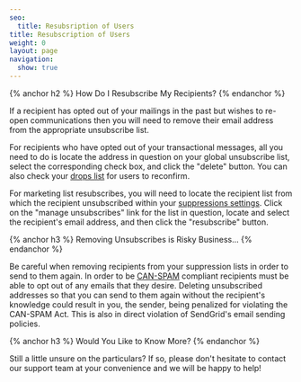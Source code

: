 ```yaml
---
seo:
  title: Resubsription of Users
title: Resubscription of Users
weight: 0
layout: page
navigation:
  show: true
---
```


{% anchor h2 %}
How Do I Resubscribe My Recipients?
{% endanchor %}

If a recipient has opted out of your mailings in the past but wishes to re-open communications then you will need to remove their email address from the appropriate unsubscribe list.

For recipients who have opted out of your transactional messages, all you need to do is locate the address in question on your global unsubscribe list, select the corresponding check box, and click the "delete" button. You can also check your [drops list](https://sendgrid.zendesk.com/hc/en-us/articles/203295137) for users to reconfirm.

For marketing list resubscribes, you will need to locate the recipient list from which the recipient unsubscribed within your [suppressions settings](https://sendgrid.com/beta/suppressions).  Click on the "manage unsubscribes" link for the list in question, locate and select the recipient's email address, and then click the "resubscribe" button.

{% anchor h3 %}
Removing Unsubscribes is Risky Business...
{% endanchor %}

Be careful when removing recipients from your suppression lists in order to send to them again. In order to be [CAN-SPAM](http://www.business.ftc.gov/documents/bus61-can-spam-act-compliance-guide-business) compliant recipients must be able to opt out of any emails that they desire. Deleting unsubscribed addresses so that you can send to them again without the recipient's knowledge could result in you, the sender, being penalized for violating the CAN-SPAM Act. This is also in direct violation of SendGrid's email sending policies.

{% anchor h3 %}
Would You Like to Know More?
{% endanchor %}

Still a little unsure on the particulars? If so, please don't hesitate to contact our support team at your convenience and we will be happy to help!

